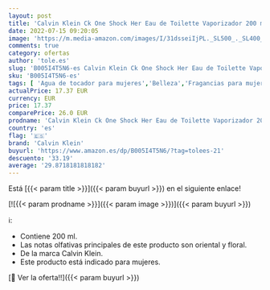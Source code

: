 ```yaml
---
layout: post
title: 'Calvin Klein Ck One Shock Her Eau de Toilette Vaporizador 200 ml'
date: 2022-07-15 09:20:05
image: 'https://m.media-amazon.com/images/I/31dsseiIjPL._SL500_._SL400_.jpg'
comments: true
category: ofertas
author: 'tole.es'
slug: 'B005I4T5N6-es Calvin Klein Ck One Shock Her Eau de Toilette Vaporizador...'
sku: 'B005I4T5N6-es'
tags: [ 'Agua de tocador para mujeres','Belleza','Fragancias para mujeres','Perfumes y fragancias','calvin klein','de','eau','toilette','🇪🇸', ]
actualPrice: 17.37 EUR
currency: EUR
price: 17.37
comparePrice: 26.0 EUR
prodname: 'Calvin Klein Ck One Shock Her Eau de Toilette Vaporizador 200 ml'
country: 'es'
flag: '🇪🇸'
brand: 'Calvin Klein'
buyurl: 'https://www.amazon.es/dp/B005I4T5N6/?tag=tolees-21'
descuento: '33.19'
average: '29.8718181818182'
---
```


Está [{{< param title >}}]({{< param buyurl >}}) en el siguiente enlace!

[![{{< param prodname >}}]({{< param image >}})]({{< param buyurl >}})

ℹ️:

- Contiene 200 ml.
- Las notas olfativas principales de este producto son oriental y floral.
- De la marca Calvin Klein.
- Este producto está indicado para mujeres.

[🛒 Ver la oferta!!]({{< param buyurl >}})
